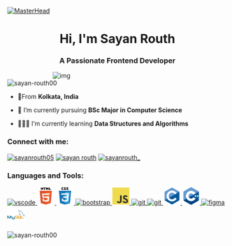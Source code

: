 [![MasterHead](https://www.digitalsolutionservices.com/img/services/web%20development.gif)](https://sayan-routh00.io)

<h1 align="center">Hi, I'm Sayan Routh</h1>
<h3 align="center">A Passionate Frontend Developer</h3>

<img align="right" alt="img" width="400" src="https://user-images.githubusercontent.com/74038190/219923809-b86dc415-a0c2-4a38-bc88-ad6cf06395a8.gif">

<p align="left"> <img src="https://komarev.com/ghpvc/?username=sayan-routh00&label=Profile%20views&color=0e75b6&style=flat" alt="sayan-routh00" /> </p>

<!-- <p align="left"> <a href="https://github.com/ryo-ma/github-profile-trophy"><img src="https://github-profile-trophy.vercel.app/?username=sayan-routh00" alt="sayan-routh00" /></a> </p> -->

<!-- <p align="left"> <a href="https://twitter.com/sayanrouth05" target="blank"><img src="https://img.shields.io/twitter/follow/sayanrouth05?logo=twitter&style=for-the-badge" alt="sayanrouth05" /></a> </p> -->

- 📍From **Kolkata, India**

- 📖 I’m currently pursuing **BSc Major in Computer Science**

- 👨🏻‍💻 I’m currently learning **Data Structures and Algorithms**

<!-- - 📧 How to reach me **@gmail.com** -->

<h3 align="left">Connect with me:</h3>
<p align="left">
<a href="https://twitter.com/sayanrouth05" target="blank"><img align="center" src="https://raw.githubusercontent.com/rahuldkjain/github-profile-readme-generator/master/src/images/icons/Social/twitter.svg" alt="sayanrouth05" height="30" width="40" /></a>
<a href="https://www.linkedin.com/in/sayan-routh-19bb15329?utm_source=share&utm_campaign=share_via&utm_content=profile&utm_medium=android_app" target="blank"><img align="center" src="https://raw.githubusercontent.com/rahuldkjain/github-profile-readme-generator/master/src/images/icons/Social/linked-in-alt.svg" alt="sayan routh" height="30" width="40" /></a>
<a href="https://instagram.com/sayanrouth_" target="blank"><img align="center" src="https://raw.githubusercontent.com/rahuldkjain/github-profile-readme-generator/master/src/images/icons/Social/instagram.svg" alt="sayanrouth_" height="30" width="40" /></a>
</p>

<h3 align="left">Languages and Tools:</h3>
<p align="left"> 
    <a href="https://code.visualstudio.com/" target="_blank" rel="noreferrer"> <img src="https://upload.wikimedia.org/wikipedia/commons/thumb/9/9a/Visual_Studio_Code_1.35_icon.svg/512px-Visual_Studio_Code_1.35_icon.svg.png" alt="vscode" width="40" height="40"/> </a> 
  <a href="https://www.w3.org/html/" target="_blank" rel="noreferrer"> <img src="https://raw.githubusercontent.com/devicons/devicon/master/icons/html5/html5-original-wordmark.svg" alt="html5" width="40" height="40"/> </a>
   <a href="https://www.w3schools.com/css/" target="_blank" rel="noreferrer"> <img src="https://raw.githubusercontent.com/devicons/devicon/master/icons/css3/css3-original-wordmark.svg" alt="css3" width="40" height="40"/> </a> 
  <a href="https://getbootstrap.com" target="_blank" rel="noreferrer"> <img src="https://upload.wikimedia.org/wikipedia/commons/b/b2/Bootstrap_logo.svg" alt="bootstrap" width="40" height="40"/> </a> 
  <a href="https://developer.mozilla.org/en-US/docs/Web/JavaScript" target="_blank" rel="noreferrer"> <img src="https://raw.githubusercontent.com/devicons/devicon/master/icons/javascript/javascript-original.svg" alt="javascript" width="40" height="40"/> </a>
 <a href="https://git-scm.com/" target="_blank" rel="noreferrer"> <img src="https://www.vectorlogo.zone/logos/git-scm/git-scm-icon.svg" alt="git" width="40" height="40"/> </a>
    <a href="https://github.com" target="_blank" rel="noreferrer"> <img src="https://upload.wikimedia.org/wikipedia/commons/9/91/Octicons-mark-github.svg" alt="git" width="40" height="40"/> </a>
  <a href="https://www.cprogramming.com/" target="_blank" rel="noreferrer"> <img src="https://raw.githubusercontent.com/devicons/devicon/master/icons/c/c-original.svg" alt="c" width="40" height="40"/> </a> 
   <a href="https://www.w3schools.com/cpp/" target="_blank" rel="noreferrer"> <img src="https://raw.githubusercontent.com/devicons/devicon/master/icons/cplusplus/cplusplus-original.svg" alt="cplusplus" width="40" height="40"/> </a> 
  <a href="https://www.figma.com/" target="_blank" rel="noreferrer"> <img src="https://www.vectorlogo.zone/logos/figma/figma-icon.svg" alt="figma" width="40" height="40"/> </a> 
   <a href="https://www.mysql.com/" target="_blank" rel="noreferrer"> <img src="https://raw.githubusercontent.com/devicons/devicon/master/icons/mysql/mysql-original-wordmark.svg" alt="mysql" width="40" height="40"/> </a> 
</p>

<!-- <p><img align="left" src="https://github-readme-stats.vercel.app/api/top-langs?username=sayan-routh00&show_icons=true&locale=en&layout=compact" alt="sayan-routh00" /></p> -->

<!-- <p>&nbsp;<img align="center" src="https://github-readme-stats.vercel.app/api?username=sayan-routh00&show_icons=true&locale=en" alt="sayan-routh00" /></p> -->

<p><img align="center" src="https://github-readme-streak-stats.herokuapp.com/?user=sayan-routh00&" alt="sayan-routh00" /></p>
